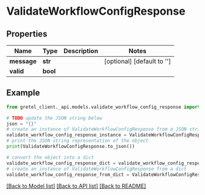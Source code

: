 # ValidateWorkflowConfigResponse


## Properties

Name | Type | Description | Notes
------------ | ------------- | ------------- | -------------
**message** | **str** |  | [optional] [default to '']
**valid** | **bool** |  | 

## Example

```python
from gretel_client._api.models.validate_workflow_config_response import ValidateWorkflowConfigResponse

# TODO update the JSON string below
json = "{}"
# create an instance of ValidateWorkflowConfigResponse from a JSON string
validate_workflow_config_response_instance = ValidateWorkflowConfigResponse.from_json(json)
# print the JSON string representation of the object
print(ValidateWorkflowConfigResponse.to_json())

# convert the object into a dict
validate_workflow_config_response_dict = validate_workflow_config_response_instance.to_dict()
# create an instance of ValidateWorkflowConfigResponse from a dict
validate_workflow_config_response_from_dict = ValidateWorkflowConfigResponse.from_dict(validate_workflow_config_response_dict)
```
[[Back to Model list]](../README.md#documentation-for-models) [[Back to API list]](../README.md#documentation-for-api-endpoints) [[Back to README]](../README.md)


